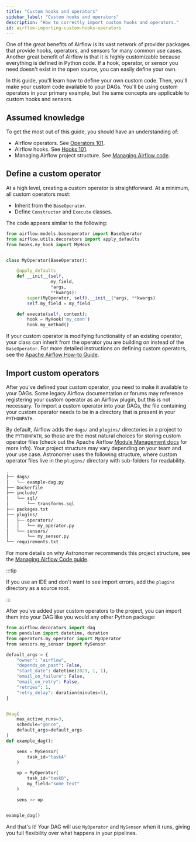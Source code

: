 ```yaml
---
title: "Custom hooks and operators"
sidebar_label: "Custom hooks and operators"
description: "How to correctly import custom hooks and operators."
id: airflow-importing-custom-hooks-operators
---
```


One of the great benefits of Airflow is its vast network of provider packages that provide hooks, operators, and sensors for many common use cases. Another great benefit of Airflow is that it is highly customizable because everything is defined in Python code. If a hook, operator, or sensor you need doesn't exist in the open source, you can easily define your own. 

In this guide, you'll learn how to define your own custom code. Then, you'll make your custom code available to your DAGs. You'll be using custom operators in your primary example, but the same concepts are applicable to custom hooks and sensors.

## Assumed knowledge

To get the most out of this guide, you should have an understanding of:

- Airflow operators. See [Operators 101](what-is-an-operator.md).
- Airflow hooks. See [Hooks 101](what-is-a-hook.md).
- Managing Airflow project structure. See [Managing Airflow code](managing-airflow-code.md).

## Define a custom operator

At a high level, creating a custom operator is straightforward. At a minimum, all custom operators must:

- Inherit from the `BaseOperator`.
- Define `Constructor` and `Execute` classes.

The code appears similar to the following:

```python
from airflow.models.baseoperator import BaseOperator
from airflow.utils.decorators import apply_defaults
from hooks.my_hook import MyHook


class MyOperator(BaseOperator):

    @apply_defaults
    def __init__(self,
                 my_field,
                 *args,
                 **kwargs):
        super(MyOperator, self).__init__(*args, **kwargs)
        self.my_field = my_field

    def execute(self, context):
        hook = MyHook('my_conn')
        hook.my_method()
```

If your custom operator is modifying functionality of an existing operator, your class can inherit from the operator you are building on instead of the `BaseOperator`. For more detailed instructions on defining custom operators, see the [Apache Airflow How-to Guide](https://airflow.apache.org/docs/apache-airflow/stable/howto/custom-operator.html).

## Import custom operators

After you've defined your custom operator, you need to make it available to your DAGs. Some legacy Airflow documentation or forums may reference registering your custom operator as an Airflow plugin, but this is not necessary. To import  a custom operator into your DAGs, the file containing your custom operator needs to be in a directory that is present in your `PYTHONPATH`.

By default, Airflow adds the `dags/` and `plugins/` directories in a project to the `PYTHONPATH`, so those are the most natural choices for storing custom operator files (check out the Apache Airflow [Module Management docs](https://airflow.apache.org/docs/apache-airflow/stable/modules_management.html) for more info). Your project structure may vary depending on your team and your use case. Astronomer uses the following structure, where custom operator files live in the `plugins/` directory with sub-folders for readability.

```bash
.
├── dags/                    
│   └── example-dag.py
├── Dockerfile                  
├── include/                 
│   └── sql/
│       └── transforms.sql
├── packages.txt     
├── plugins/             
│   ├── operators/
│   │   └── my_operator.py
│   └── sensors/
│       └── my_sensor.py
└── requirements.txt    
```

For more details on why Astronomer recommends this project structure, see the [Managing Airflow Code guide](managing-airflow-code.md).

:::tip

If you use an IDE and don't want to see import errors, add the `plugins` directory as a source root.

:::

After you've added your custom operators to the project, you can import them into your DAG like you would any other Python package:

```python
from airflow.decorators import dag
from pendulum import datetime, duration
from operators.my_operator import MyOperator
from sensors.my_sensor import MySensor

default_args = {
	"owner": "airflow",
	"depends_on_past": False,
	"start_date": datetime(2023, 1, 1),
	"email_on_failure": False,
	"email_on_retry": False,
	"retries": 1,
	"retry_delay": duration(minutes=5),
}


@dag(
	max_active_runs=3,
	schedule="@once",
	default_args=default_args
)
def example_dag():

	sens = MySensor(
		task_id="taskA"
	)

	op = MyOperator(
		task_id="taskB",
		my_field="some text"
	)

	sens >> op


example_dag()

```

And that's it! Your DAG will use `MyOperator` and `MySensor` when it runs, giving you full flexibility over what happens in your pipelines.
